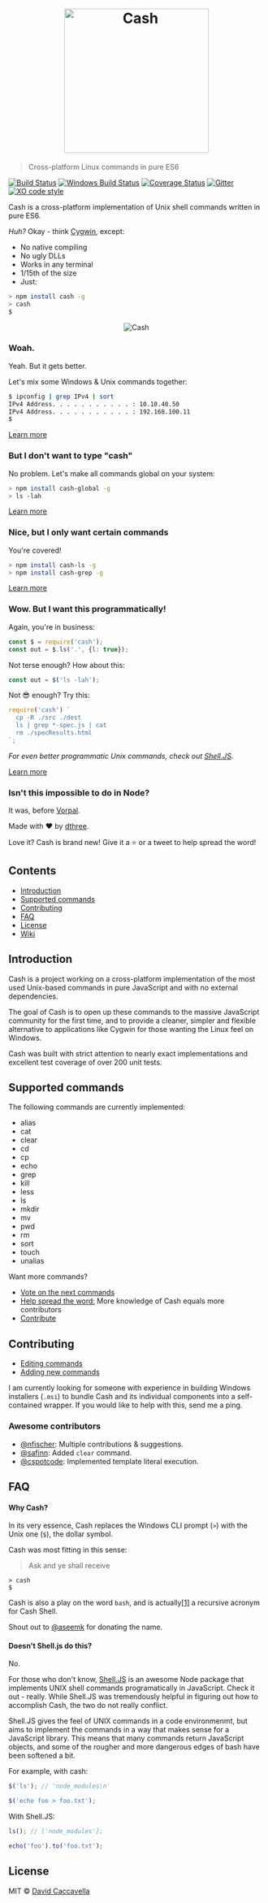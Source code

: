<h1 align="center">
	<img width="284" src="http://i.imgur.com/tKrIdAI.jpg" alt="Cash">
	<!--<img width="256" src="http://i.imgur.com/oIN1WsM.jpg" alt="Cash">-->
</h1>


> Cross-platform Linux commands in pure ES6

[![Build Status](https://travis-ci.org/dthree/cash.svg)](https://travis-ci.org/dthree/cash/)
[![Windows Build Status](https://ci.appveyor.com/api/projects/status/286om4y0wbxs69fy?svg=true)](https://ci.appveyor.com/project/dthree/cash)
[![Coverage Status](https://coveralls.io/repos/dthree/cash/badge.svg?branch=master&service=github)](https://coveralls.io/github/dthree/cash?branch=master)
[![Gitter](https://img.shields.io/badge/gitter-join%20chat-brightgreen.svg)](https://gitter.im/dthree/cash?utm_source=badge&utm_medium=badge&utm_campaign=pr-badge)
[![XO code style](https://img.shields.io/badge/code_style-XO-5ed9c7.svg)](https://github.com/sindresorhus/xo)

Cash is a cross-platform implementation of Unix shell commands written in pure ES6. 

*Huh?* Okay - think [Cygwin](https://en.wikipedia.org/wiki/Cygwin), except:

- No native compiling
- No ugly DLLs
- Works in any terminal
- 1/15th of the size
- Just:

```bash
> npm install cash -g
> cash
$
```

<p align="center">
  <img src="http://i.giphy.com/xT0BKNwUPFhFj2glry.gif" alt="Cash" />
</p>


### Woah.

Yeah. But it gets better. 

Let's mix some Windows & Unix commands together:

```bash
$ ipconfig | grep IPv4 | sort
IPv4 Address. . . . . . . . . . . : 10.10.40.50
IPv4 Address. . . . . . . . . . . : 192.168.100.11
$
```

[Learn more](https://github.com/dthree/cash/wiki/Usage-|-Interactive)


### But I don't want to type "cash"

No problem. Let's make all commands global on your system:

```bash
> npm install cash-global -g
> ls -lah
```

[Learn more](https://github.com/dthree/cash/wiki/Usage-|-Global)


### Nice, but I only want certain commands

You're covered!

```bash
> npm install cash-ls -g
> npm install cash-grep -g
```

[Learn more](https://github.com/dthree/cash/wiki/Usage-|-Global#installing-individual-commands)


### Wow. But I want this programmatically!

Again, you're in business:

```js
const $ = require('cash');
const out = $.ls('.', {l: true});
```

Not terse enough? How about this:

```js
const out = $('ls -lah');
```

Not :sunglasses: enough? Try this:

```js
require('cash') `
  cp -R ./src ./dest
  ls | grep *-spec.js | cat
  rm ./specResults.html 
`;
```

*For even better programmatic Unix commands, check out [Shell.JS](https://github.com/shelljs/shelljs).*

[Learn more](https://github.com/dthree/cash/wiki/Usage-|-Programmatic)


### Isn't this impossible to do in Node?

It was, before [Vorpal](https://github.com/dthree/vorpal).

Made with ❤ by [dthree](https://github.com/dthree).

Love it? Cash is brand new! Give it a :star: or a tweet to help spread the word!


## Contents

- [Introduction](#introduction)
- [Supported commands](#supported-commands)
- [Contributing](#contributing)
- [FAQ](#faq)
- [License](#license)
- [Wiki](https://github.com/dthree/cash/wiki)

## Introduction

Cash is a project working on a cross-platform implementation of the most used Unix-based commands in pure JavaScript and with no external dependencies.

The goal of Cash is to open up these commands to the massive JavaScript community for the first time, and to provide a cleaner, simpler and flexible alternative to applications like Cygwin for those wanting the Linux feel on Windows.

Cash was built with strict attention to nearly exact implementations and excellent test coverage of over 200 unit tests.


## Supported commands

The following commands are currently implemented:

- alias
- cat
- clear
- cd
- cp
- echo
- grep
- kill
- less
- ls
- mkdir
- mv
- pwd
- rm
- sort
- touch
- unalias

Want more commands?

- [Vote on the next commands](https://github.com/dthree/cash/wiki/Roadmap)
- [Help spread the word:](http://bit.ly/1LBEJ5s) More knowledge of Cash equals more contributors
- [Contribute](#contributing)


## Contributing

- [Editing commands](https://github.com/dthree/cash/wiki/Contributing#editing-existing-commands)
- [Adding new commands](https://github.com/dthree/cash/wiki/Contributing)

I am currently looking for someone with experience in building Windows installers (`.msi`) to bundle Cash and its individual components into a self-contained wrapper. If you would like to help with this, send me a ping.


### Awesome contributors

- [@nfischer](https://github.com/nfischer): Multiple contributions & suggestions.
- [@safinn](https://github.com/safinn): Added `clear` command.
- [@cspotcode](https://github.com/cspotcode): Implemented template literal execution.


## FAQ


#### Why Cash?

In its very essence, Cash replaces the Windows CLI prompt (`>`) with the Unix one (`$`), the dollar symbol. 

Cash was most fitting in this sense: 

> Ask and ye shall receive

```
> cash
$
````

Cash is also a play on the word `bash`, and is actually[\[1\]](https://xkcd.com/906) a recursive acronym for Cash Shell.

Shout out to [@aseemk](https://github.com/aseemk) for donating the name.


#### Doesn't Shell.js do this?

No.
 
For those who don't know, [Shell.JS](https://github.com/shelljs/shelljs) is an awesome Node package that implements UNIX shell commands programatically in JavaScript. Check it out - really. While Shell.JS was tremendously helpful in figuring out how to accomplish Cash, the two do not really conflict.

Shell.JS gives the feel of UNIX commands in a code environmenmt, but aims to implement the commands in a way that makes sense for a JavaScript library. This means that many commands return JavaScript objects, and some of the rougher and more dangerous edges of bash have been softened a bit.

For example, with cash:
```javascript
$('ls'); // 'node_modules\n'

$('echo foo > foo.txt');
```

With Shell.JS:
```javascript
ls(); // ['node_modules'];

echo('foo').to('foo.txt');
```


## License

MIT © [David Caccavella](https://github.com/dthree)
